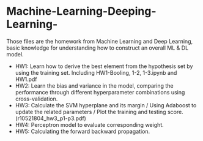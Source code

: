 # Machine-Learning-Deeping-Learning-
Those files are the homework from Machine Learning and Deep Learning, basic knowledge for understanding how to construct an overall ML &amp; DL model.

- HW1: Learn how to derive the best element from the hypothesis set by using the training set. Including HW1-Booling, 1-2, 1-3.ipynb and HW1.pdf
- HW2: Learn the bias and variance in the model, comparing the performance through different hyperparameter combinations using cross-validation.
- HW3: Calculate the SVM hyperplane and its margin / Using Adaboost to update the related parameters / Plot the training and testing score. (r10521804_hw3_p1-p3.pdf)
- HW4: Perceptron model to evaluate corresponding weight.
- HW5: Calculating the forward backward propagation.
